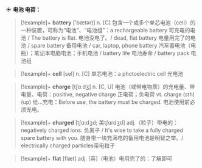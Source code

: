 ☀ <span class="category">**电池 电荷：**</span>
>[!example]+ <span class="vocabulary">**battery**</span> ['bætərɪ] 
> <span class="definition">n. [C] 包含一个或多个单芯电池（cell）的一种装置，可称为“电池”、“电池组”：</span>a rechargeable battery 可充电的电池 / The battery is flat. 电池没电了。/ dead, flat battery 电量用完了的电池 / spare battery 备用电池 / car, laptop, phone battery 汽车蓄电池（电瓶）；笔记本电脑电池；手机电池 / battery life 电池寿命 / battery pack 电池组

>[!example]+ <span class="vocabulary">**cell**</span> [sel] 
> <span class="definition">n. [C] 单芯电池：</span>a photoelectric cell 光电池

>[!example]+ <span class="vocabulary">**charge**</span> [tʃɑːdӡ] 
> <span class="definition">n. [C, U] 电池（或带电物质）的充电量、带电量、电荷：</span>positive, negative charge 正电荷；负电荷 <span class="definition">vt. charge (sth) (up) 给…充电：</span>Before use, the battery must be charged. 电池使用前必须充电。
           
>[!example]+ <span class="vocabulary">**charged**</span> [tʃɑ:dʒd; 美tʃɑrdʒd]
> <span class="definition">adj.（粒子）带电的：</span>negatively charged ions. 负离子 / It's wise to take a fully charged spare battery with you. 随身带一块充满电的备用电池是明智之举。/ electrically charged particles带电粒子

>[!example]+ <span class="vocabulary">**flat**</span> [flæt] 
> <span class="definition">adj. [英]（电池）电用完了的：</span>了解即可
